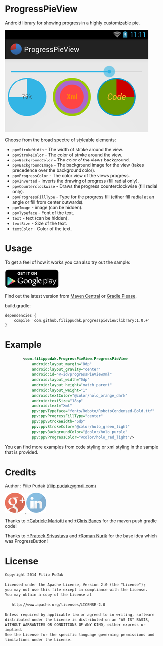 ProgressPieView
===============

Android library for showing progress in a highly customizable pie.

![ProgressPieView](/sample/images/progresspieview.png)

Choose from the broad spectre of styleable elements:

 * `ppvStrokeWidth` - The width of stroke around the view.
 * `ppvStrokeColor` - The color of stroke around the view.
 * `ppvBackgroundColor` - The color of the views background.
 * `ppvBackgroundImage` - The background image for the view (takes precedence over the background color).
 * `ppvProgressColor` - The color view of the views progress.
 * `ppvInverted` - Inverts the drawing of progress (fill radial only).
 * `ppvCounterclockwise` - Draws the progress counterclockwise (fill radial only).
 * `ppvProgressFillType` - Type for the progress fill (either fill radial at an angle or fill from center outwards).
 * `ppvImage` - image (can be hidden).
 * `ppvTypeface` - Font of the text.
 * `text` - text (can be hidden).
 * `textSize` - Size of the text.
 * `textColor` - Color of the text.

Usage
======

To get a feel of how it works you can also try out the sample:

<a href="https://play.google.com/store/apps/details?id=com.filippudak.ProgressPieView.sample">
  <img alt="Get it on Google Play"
       src="https://github.com/FilipPudak/ProgressPieView/raw/master/sample/images/en_generic_rgb_wo_60.png" />
</a>

Find out the latest version from [Maven Central](http://search.maven.org/) or [Gradle Please](http://gradleplease.appspot.com/).

build.gradle:
```
dependencies {
    compile 'com.github.filippudak.progresspieview:library:1.0.+'
}
```

Example
=======
```xml
        <com.filippudak.ProgressPieView.ProgressPieView
            android:layout_margin="8dp"
            android:layout_gravity="center"
            android:id="@+id/progressPieViewXml"
            android:layout_width="0dp"
            android:layout_height="match_parent"
            android:layout_weight="1"
            android:textColor="@color/holo_orange_dark"
            android:textSize="18sp"
            android:text="Xml"
            ppv:ppvTypeface="fonts/Roboto/RobotoCondensed-Bold.ttf"
            ppv:ppvProgressFillType="center"
            ppv:ppvStrokeWidth="6dp"
            ppv:ppvStrokeColor="@color/holo_green_light"
            ppv:ppvBackgroundColor="@color/holo_purple"
            ppv:ppvProgressColor="@color/holo_red_light"/>
```
You can find more examples from code styling or xml styling in the sample that is provided.

Credits
=======
Author : Filip Puđak (filip.pudak@gmail.com)

<a href="https://plus.google.com/117550349320705739707">
  <img alt=" Google+"
       src="https://github.com/FilipPudak/ProgressPieView/raw/master/sample/images/googleplus.png" />
</a>
<a href="https://www.linkedin.com/pub/filip-puđak/3b/a30/180">
  <img alt="LinkedIn"
       src="https://github.com/FilipPudak/ProgressPieView/raw/master/sample/images/linkedin.png" />
</a>

Thanks to [+Gabriele Mariotti](https://plus.google.com/+GabrieleMariotti/) and [+Chris Banes](https://plus.google.com/+ChrisBanes/) for the maven push gradle code!

Thanks to [+Prateek Srivastava](https://plus.google.com/u/0/+PrateekSrivastava/) and [+Roman Nurik](https://plus.google.com/+RomanNurik/) for the base idea which was ProgressButton!

License
=======

    Copyright 2014 Filip Puđak

    Licensed under the Apache License, Version 2.0 (the "License");
    you may not use this file except in compliance with the License.
    You may obtain a copy of the License at
    
       http://www.apache.org/licenses/LICENSE-2.0
    
    Unless required by applicable law or agreed to in writing, software
    distributed under the License is distributed on an "AS IS" BASIS,
    WITHOUT WARRANTIES OR CONDITIONS OF ANY KIND, either express or implied.
    See the License for the specific language governing permissions and
    limitations under the License.
